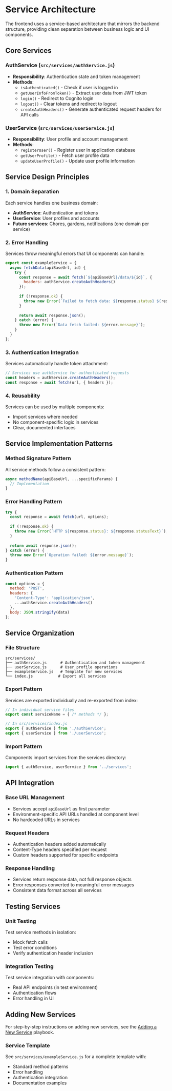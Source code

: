 # Service Architecture

The frontend uses a service-based architecture that mirrors the backend structure, providing clean separation between business logic and UI components.

## Core Services

### **AuthService (`src/services/authService.js`)**
- **Responsibility**: Authentication state and token management
- **Methods**: 
  - `isAuthenticated()` - Check if user is logged in
  - `getUserInfoFromToken()` - Extract user data from JWT token
  - `login()` - Redirect to Cognito login
  - `logout()` - Clear tokens and redirect to logout
  - `createAuthHeaders()` - Generate authenticated request headers for API calls

### **UserService (`src/services/userService.js`)**
- **Responsibility**: User profile and account management
- **Methods**:
  - `registerUser()` - Register user in application database
  - `getUserProfile()` - Fetch user profile data
  - `updateUserProfile()` - Update user profile information

## Service Design Principles

### 1. Domain Separation
Each service handles one business domain:
- **AuthService**: Authentication and tokens
- **UserService**: User profiles and accounts
- **Future services**: Chores, gardens, notifications (one domain per service)

### 2. Error Handling
Services throw meaningful errors that UI components can handle:
```javascript
export const exampleService = {
  async fetchData(apiBaseUrl, id) {
    try {
      const response = await fetch(`${apiBaseUrl}/data/${id}`, {
        headers: authService.createAuthHeaders()
      });
      
      if (!response.ok) {
        throw new Error(`Failed to fetch data: ${response.status} ${response.statusText}`);
      }
      
      return await response.json();
    } catch (error) {
      throw new Error(`Data fetch failed: ${error.message}`);
    }
  }
};
```

### 3. Authentication Integration
Services automatically handle token attachment:
```javascript
// Services use authService for authenticated requests
const headers = authService.createAuthHeaders();
const response = await fetch(url, { headers });
```

### 4. Reusability
Services can be used by multiple components:
- Import services where needed
- No component-specific logic in services
- Clear, documented interfaces

## Service Implementation Patterns

### Method Signature Pattern
All service methods follow a consistent pattern:
```javascript
async methodName(apiBaseUrl, ...specificParams) {
  // Implementation
}
```

### Error Handling Pattern
```javascript
try {
  const response = await fetch(url, options);
  
  if (!response.ok) {
    throw new Error(`HTTP ${response.status}: ${response.statusText}`);
  }
  
  return await response.json();
} catch (error) {
  throw new Error(`Operation failed: ${error.message}`);
}
```

### Authentication Pattern
```javascript
const options = {
  method: 'POST',
  headers: {
    'Content-Type': 'application/json',
    ...authService.createAuthHeaders()
  },
  body: JSON.stringify(data)
};
```

## Service Organization

### File Structure
```
src/services/
├── authService.js      # Authentication and token management
├── userService.js      # User profile operations
├── exampleService.js   # Template for new services
└── index.js           # Export all services
```

### Export Pattern
Services are exported individually and re-exported from index:
```javascript
// In individual service files
export const serviceName = { /* methods */ };

// In src/services/index.js
export { authService } from './authService';
export { userService } from './userService';
```

### Import Pattern
Components import services from the services directory:
```javascript
import { authService, userService } from '../services';
```

## API Integration

### Base URL Management
- Services accept `apiBaseUrl` as first parameter
- Environment-specific API URLs handled at component level
- No hardcoded URLs in services

### Request Headers
- Authentication headers added automatically
- Content-Type headers specified per request
- Custom headers supported for specific endpoints

### Response Handling
- Services return response data, not full response objects
- Error responses converted to meaningful error messages
- Consistent data format across all services

## Testing Services

### Unit Testing
Test service methods in isolation:
- Mock fetch calls
- Test error conditions
- Verify authentication header inclusion

### Integration Testing
Test service integration with components:
- Real API endpoints (in test environment)
- Authentication flows
- Error handling in UI

## Adding New Services

For step-by-step instructions on adding new services, see the [Adding a New Service](development_playbooks/adding_service.md) playbook.

### Service Template
See `src/services/exampleService.js` for a complete template with:
- Standard method patterns
- Error handling
- Authentication integration
- Documentation examples
